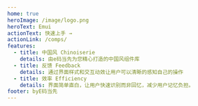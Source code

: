 ```yaml
---
home: true
heroImage: /image/logo.png
heroText: Emui
actionText: 快速上手 →
actionLink: /comps/
features:
  - title: 中国风 Chinoiserie
    details: 由e码当先为您精心打造的中国风组件库
  - title: 反馈 Feedback
    details: 通过界面样式和交互动效让用户可以清晰的感知自己的操作
  - title: 效率 Efficiency
    details: 界面简单直白，让用户快速识别而非回忆，减少用户记忆负担。
footer: byE码当先
---
```

